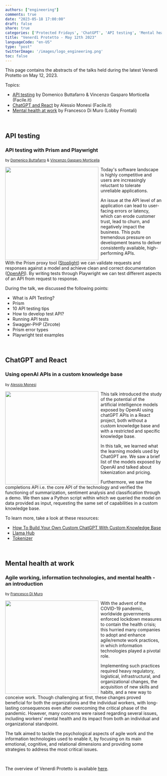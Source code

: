 ```yaml
---
authors: ["engineering"]
comments: true
date: "2023-05-18 17:00:00"
draft: false
share: true
categories: ['Protected Fridays', 'ChatGPT', 'API testing', 'Mental health']
title: "Venerdì Protetto - May 12th 2023"
languageCode: "en-US"
type: "post"
twitterImage: '/images/logo_engineering.png'
toc: false
---
```


This page contains the abstracts of the talks held during the latest Venerdì Protetto on May 12, 2023. 

Topics: 

- [API testing](#api-testing) by Domenico Buttafarro & Vincenzo Gasparo Morticella (Facile.it)
- [ChatGPT and React](#chatgpt-and-react) by Alessio Monesi (Facile.it) 
- [Mental health at work](#mental-health-at-work) by Francesco Di Muro (Lobby Frontali)

<br>

## API testing 

### API testing with Prism and Playwright

<sup>by [Domenico Buttafarro](https://www.linkedin.com/in/domenicobuttafarro/) & [Vincenzo Gasparo Morticella](https://www.linkedin.com/in/vincenzogasparo/)<sup>

<img align="left" src="https://github.com/anaradujko/facile-it.github.io/blob/venerd%C3%AC-protetto/static/images/venerd%C3%AC_protetto/api_testing.png?raw=true" style="width:300px; margin-right: 0.5em" />

  
Today's software landscape is highly competitive and users are increasingly reluctant to tolerate unreliable applications. 

An issue at the API level of an application can lead to user-facing errors or latency, which can erode customer trust, lead to churn, and negatively impact the business. This puts tremendous pressure on development teams to deliver consistently available, high-performing APIs.

With the Prism proxy tool ([Stoplight](https://stoplight.io/)) we can validate requests and responses against a model and achieve clean and correct documentation ([OpenAPI](https://www.openapis.org/)). By writing tests through Playwright we can test different aspects of an API from request to response.

During the talk, we discussed the following points:

- What is API Testing?
- Prism
- 10 API testing tips
- How to develop test API?
- Running API tests
- Swagger-PHP (Zircote)
- Prism error types 
- Playwright test examples
  
<br>

## ChatGPT and React

### Using openAI APIs in a custom knowledge base

<sup>by [Alessio Monesi](https://www.linkedin.com/in/alessiomonesi1992/)<sup>

<img align="left" src="https://github.com/anaradujko/facile-it.github.io/blob/venerd%C3%AC-protetto/static/images/venerd%C3%AC_protetto/chatgpt.png?raw=true" style="width:300px; margin-right: 0.5em" />

  
This talk introduced the study of the potential of the artificial intelligence models exposed by OpenAI using chatGPT APIs in a React project, both without a custom knowledge base and with a restricted and specific knowledge base.

In this talk, we learned what the learning models used by ChatGPT are. We saw a brief list of the models exposed by OpenAI and talked about tokenization and pricing.

Furthermore, we saw the completions API i.e. the core API of the technology and verified the functioning of summarization, sentiment analysis and classification through a demo. We then saw a Python script within which we queried the model on data provided as input, requesting the same set of capabilities in a custom knowledge base.

To learn more, take a look at these resources:
- [How To Build Your Own Custom ChatGPT With Custom Knowledge Base](https://betterprogramming.pub/how-to-build-your-own-custom-chatgpt-with-custom-knowledge-base-4e61ad82427e)
- [Llama Hub](https://llamahub.ai/)
- [Tokenizer](https://platform.openai.com/tokenizer)

<br>

## Mental health at work

### Agile working, information technologies, and mental health - an introduction

<sup>by [Francesco Di Muro](https://lobbyfrontali.it/)<sup>

<img align="left" src="https://github.com/anaradujko/facile-it.github.io/blob/venerd%C3%AC-protetto/static/images/venerd%C3%AC_protetto/mental_health.png?raw=true" style="width:300px; margin-right: 0.5em" />

  
With the advent of the COVID-19 pandemic, worldwide governments enforced lockdown measures to contain the health crisis; this hurried many companies to adopt and enhance agile/remote work practices, in which information technologies played a pivotal role.

Implementing such practices required heavy regulatory, logistical, infrastructural, and organizational changes, the acquisition of new skills and habits, and a new way to conceive work. Though challenging at first, these changes proved beneficial for both the organizations and the individual workers, with long-lasting consequences even after overcoming the critical phase of the pandemic. However, many concerns were raised regarding several issues, including workers' mental health and its impact from both an individual and organizational standpoint.

The talk aimed to tackle the psychological aspects of agile work and the information technologies used to enable it, by focusing on its main emotional, cognitive, and relational dimensions and providing some strategies to address the most critical issues.


<br>

The overview of Venerdì Protetto is available [here](/categories/protected-fridays).
